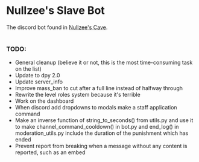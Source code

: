 # Nullzee's Slave Bot
The discord bot found in [Nullzee's Cave](https://discord.com/invite/nullzee).

#

### TODO:
- General cleanup (believe it or not, this is the most time-consuming task on the list)
- Update to dpy 2.0
- Update server_info
- Improve mass_ban to cut after a full line instead of halfway through
- Rewrite the level roles system because it's terrible
- Work on the dashboard
- When discord add dropdowns to modals make a staff application command
- Make an inverse function of string_to_seconds() from utils.py and use it to make channel_command_cooldown() in bot.py and end_log() in moderation_utils.py include the duration of the punishment which has ended
- Prevent report from breaking when a message without any content is reported, such as an embed
